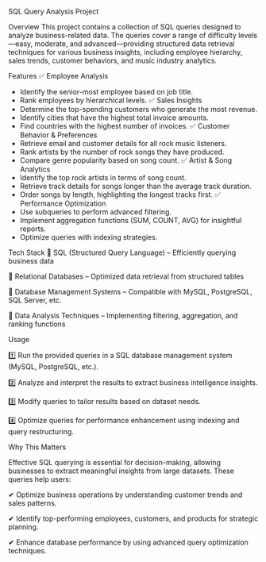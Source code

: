 SQL Query Analysis Project

Overview
This project contains a collection of SQL queries designed to analyze business-related data. The queries cover a range of difficulty levels—easy, moderate, and advanced—providing structured data retrieval techniques for various business insights, including employee hierarchy, sales trends, customer behaviors, and music industry analytics.

Features
✅ Employee Analysis
- Identify the senior-most employee based on job title.
- Rank employees by hierarchical levels.
✅ Sales Insights
- Determine the top-spending customers who generate the most revenue.
- Identify cities that have the highest total invoice amounts.
- Find countries with the highest number of invoices.
✅ Customer Behavior & Preferences
- Retrieve email and customer details for all rock music listeners.
- Rank artists by the number of rock songs they have produced.
- Compare genre popularity based on song count.
✅ Artist & Song Analytics
- Identify the top rock artists in terms of song count.
- Retrieve track details for songs longer than the average track duration.
- Order songs by length, highlighting the longest tracks first.
✅ Performance Optimization
- Use subqueries to perform advanced filtering.
- Implement aggregation functions (SUM, COUNT, AVG) for insightful reports.
- Optimize queries with indexing strategies.

Tech Stack
🔹 SQL (Structured Query Language) – Efficiently querying business data

🔹 Relational Databases – Optimized data retrieval from structured tables

🔹 Database Management Systems – Compatible with MySQL, PostgreSQL, SQL Server, etc.

🔹 Data Analysis Techniques – Implementing filtering, aggregation, and ranking functions

Usage

1️⃣ Run the provided queries in a SQL database management system (MySQL, PostgreSQL, etc.).

2️⃣ Analyze and interpret the results to extract business intelligence insights.

3️⃣ Modify queries to tailor results based on dataset needs.

4️⃣ Optimize queries for performance enhancement using indexing and query restructuring.

Why This Matters

Effective SQL querying is essential for decision-making, allowing businesses to extract meaningful insights from large datasets. These queries help users:

✔ Optimize business operations by understanding customer trends and sales patterns.

✔ Identify top-performing employees, customers, and products for strategic planning.

✔ Enhance database performance by using advanced query optimization techniques.
